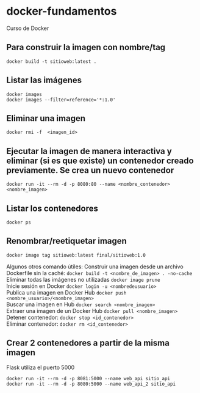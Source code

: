 # docker-fundamentos
Curso de Docker

## Para construir la imagen con nombre/tag <name>
```
docker build -t sitioweb:latest . 
```

## Listar las imágenes
```
docker images
docker images --filter=reference='*:1.0'
```

## Eliminar una imagen
```
docker rmi -f  <imagen_id>
```

## Ejecutar la imagen de manera interactiva y eliminar (si es que existe) un contenedor creado previamente. Se crea un nuevo contenedor
```
docker run -it --rm -d -p 8080:80 --name <nombre_contenedor> <nombre_imagen>
```

## Listar los contenedores
```
docker ps
```

## Renombrar/reetiquetar imagen
```
docker image tag sitioweb:latest final/sitioweb:1.0
```

Algunos otros comando útiles:
Construir una imagen desde un archivo Dockerfile sin la caché: `docker build -t <nombre_de_imagen> . -no-cache`  
Eliminar todas las imágenes no utilizadas `docker image prune`  
Inicie sesión en Docker `docker login -u <nombredeusuario>`  
Publica una imagen en Docker Hub `docker push <nombre_usuario>/<nombre_imagen>`  
Buscar una imagen en Hub `docker search <nombre_imagen>`  
Extraer una imagen de un Docker Hub `docker pull <nombre_imagen>`  
Detener contenedor: `docker stop <id_contenedor>`  
Eliminar contenedor: `docker rm <id_contenedor>`  

## Crear 2 contenedores a partir de la misma imagen
Flask utiliza el puerto 5000
```
docker run -it --rm -d -p 8081:5000 --name web_api sitio_api
docker run -it --rm -d -p 8080:5000 --name web_api_2 sitio_api
```